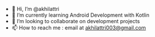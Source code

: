 - 👋 Hi, I’m @akhilattri
- 🌱 I’m currently learning Android Development with Kotlin
- 💞️ I’m looking to collaborate on development projects
- 📫 How to reach me : email at akhilattri003@gmail.com

<!---
akhilattri/akhilattri is a ✨ special ✨ repository because its `README.md` (this file) appears on your GitHub profile.
You can click the Preview link to take a look at your changes.
--->
